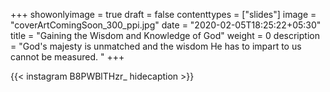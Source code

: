 +++
showonlyimage = true
draft = false
contenttypes = ["slides"]
image = "coverArtComingSoon_300_ppi.jpg"
date = "2020-02-05T18:25:22+05:30"
title = "Gaining the Wisdom and Knowledge of God"
weight = 0
description = "God's majesty is unmatched and the wisdom He has to impart to us cannot be measured. "
+++


{{< instagram B8PWBlTHzr_ hidecaption >}}
